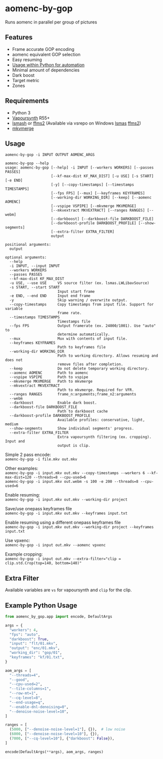 # aomenc-by-gop

Runs aomenc in parallel per group of pictures

## Features

- Frame accurate GOP encoding
- aomenc equivalent GOP selection
- Easy resuming
- [Usage within Python for automation](#example-python-usage)
- Minimal amount of dependencies
- Dark boost
- Target metric
- Zones

## Requirements

- Python 3
- [Vapoursynth](http://www.vapoursynth.com/) R55+
- [lsmash](https://github.com/VFR-maniac/L-SMASH-Works) or
  [ffms2](https://github.com/FFMS/ffms2)
  (Available via vsrepo on Windows [lsmas](http://vsdb.top/plugins/lsmas)
  [ffms2](http://vsdb.top/plugins/ffms2))
- [mkvmerge](https://mkvtoolnix.download/)

## Usage

`aomenc-by-gop -i INPUT OUTPUT AOMENC_ARGS`

```
aomenc-by-gop --help
usage: aomenc-by-gop [--help] -i INPUT [--workers WORKERS] [--passes PASSES]
                     [--kf-max-dist KF_MAX_DIST] [-u USE] [-s START] [-e END]
                     [-y] [--copy-timestamps] [--timestamps TIMESTAMPS]
                     [--fps FPS] [--mux] [--keyframes KEYFRAMES]
                     [--working-dir WORKING_DIR] [--keep] [--aomenc AOMENC]
                     [--vspipe VSPIPE] [--mkvmerge MKVMERGE]
                     [--mkvextract MKVEXTRACT] [--ranges RANGES] [--webm]
                     [--darkboost] [--darkboost-file DARKBOOST_FILE]
                     [--darkboost-profile DARKBOOST_PROFILE] [--show-segments]
                     [--extra-filter EXTRA_FILTER]
                     output

positional arguments:
  output

optional arguments:
  --help
  -i INPUT, --input INPUT
  --workers WORKERS
  --passes PASSES
  --kf-max-dist KF_MAX_DIST
  -u USE, --use USE     VS source filter (ex. lsmas.LWLibavSource)
  -s START, --start START
                        Input start frame
  -e END, --end END     Input end frame
  -y                    Skip warning / overwrite output.
  --copy-timestamps     Copy timestamps from input file. Support for variable
                        frame rate.
  --timestamps TIMESTAMPS
                        Timestamps file
  --fps FPS             Output framerate (ex. 24000/1001). Use "auto" to
                        determine automatically.
  --mux                 Mux with contents of input file.
  --keyframes KEYFRAMES
                        Path to keyframes file
  --working-dir WORKING_DIR
                        Path to working directory. Allows resuming and does not
                        remove files after completion.
  --keep                Do not delete temporary working directory.
  --aomenc AOMENC       Path to aomenc
  --vspipe VSPIPE       Path to vspipe
  --mkvmerge MKVMERGE   Path to mkvmerge
  --mkvextract MKVEXTRACT
                        Path to mkvmerge. Required for VFR.
  --ranges RANGES       frame_n:arguments;frame_n2:arguments
  --webm
  --darkboost           Enable dark boost.
  --darkboost-file DARKBOOST_FILE
                        Path to darkboost cache
  --darkboost-profile DARKBOOST_PROFILE
                        Available profiles: conservative, light, medium
  --show-segments       Show individual segments' progress.
  --extra-filter EXTRA_FILTER
                        Extra vapoursynth filtering (ex. cropping). Input and
                        output is clip.
```

Simple 2 pass encode:  
`aomenc-by-gop -i file.mkv out.mkv`

Other examples:  
`aomenc-by-gop -i input.mkv out.mkv --copy-timestamps --workers 6 --kf-max-dist=120 --threads=8 --cpu-used=6`  
`aomenc-by-gop -i input.mkv out.webm -s 100 -e 200 --threads=8 --cpu-used=6`

Enable resuming:  
`aomenc-by-gop -i input.mkv out.mkv --working-dir project`

Save/use onepass keyframes file  
`aomenc-by-gop -i input.mkv out.mkv --keyframes input.txt`

Enable resuming using a different onepass keyframes file  
`aomenc-by-gop -i input.mkv out.mkv --working-dir project --keyframes input.txt`

Use vpxenc:  
`aomenc-by-gop -i input out.mkv --aomenc vpxenc`

Example cropping:  
`aomenc-by-gop -i input out.mkv --extra-filter="clip = clip.std.Crop(top=140, bottom=140)"`

## Extra Filter

Available variables are `vs` for vapoursynth and `clip` for the clip.

## Example Python Usage

```python
from aomenc_by_gop.app import encode, DefaultArgs

args = {
  "workers": 4,
  "fps": "auto",
  "darkboost": True,
  "input": "flt/01.mkv",
  "output": "enc/01.mkv",
  "working_dir": "gop/01",
  "keyframes": "kf/01.txt",
}

aom_args = [
  "--threads=4",
  "--good",
  "--cpu-used=2",
  "--tile-columns=1",
  "--row-mt=1",
  "--cq-level=8",
  "--end-usage=q",
  "--enable-dnl-denoising=0",
  "--denoise-noise-level=10",
]

ranges = [
  (5000, ["--denoise-noise-level=1"], {}),  # low noise
  (6000, ["--denoise-noise-level=10"], {}),
  (7000, ["--cq-level=10"], {"darkboost": False}),
]

encode(DefaultArgs(**args), aom_args, ranges)
```
